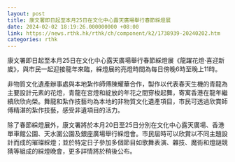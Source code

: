 ```yaml
---
layout: post
title: 康文署即日起至本月25日在文化中心露天廣場舉行春節綵燈展
date: 2024-02-02 18:19:26.000000000 +08:00
link: https://news.rthk.hk/rthk/ch/component/k2/1738939-20240202.htm
categories: rthk
---
```


康文署即日起至本月25日在文化中心露天廣場舉行春節綵燈展《龍躍花燈‧喜迎新歲》，與市民一起迎接龍年來臨，綵燈展的亮燈時間為每日傍晚6時至晚上11時。
 
非物質文化遺產辦事處與本地紮作師傅陳耀華合作，製作以代表春天生機的青龍為主要設計元素的花燈，青龍在宮燈和綻放的年花之間穿梭起舞，寄寓香港在龍年繼續欣欣向榮。舞龍和紮作技藝均為本地的非物質文化遺產項目，市民可透過欣賞師傅精湛的紮作技藝，感受非遺項目的活力。
 
除了春節綵燈展外，康文署將於本月20日至25日分別在文化中心露天廣場、香港單車館公園、天水圍公園及銀座廣場舉行綵燈會。市民屆時可以欣賞以不同主題設計而成的璀璨綵燈；並於特定日子參加多個節目如歌舞表演、雜技、魔術和燈謎競猜等組成的綵燈晚會，更多詳情將於稍後公布。
